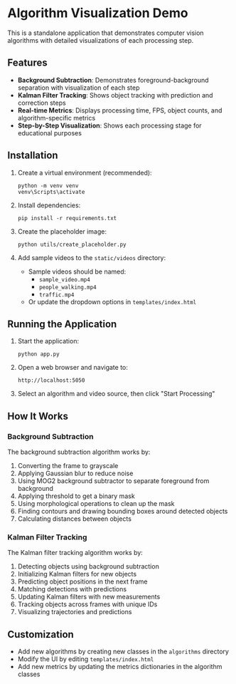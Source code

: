 # Algorithm Visualization Demo

This is a standalone application that demonstrates computer vision algorithms with detailed visualizations of each processing step.

## Features

- **Background Subtraction**: Demonstrates foreground-background separation with visualization of each step
- **Kalman Filter Tracking**: Shows object tracking with prediction and correction steps
- **Real-time Metrics**: Displays processing time, FPS, object counts, and algorithm-specific metrics
- **Step-by-Step Visualization**: Shows each processing stage for educational purposes

## Installation

1. Create a virtual environment (recommended):
   ```
   python -m venv venv
   venv\Scripts\activate
   ```

2. Install dependencies:
   ```
   pip install -r requirements.txt
   ```

3. Create the placeholder image:
   ```
   python utils/create_placeholder.py
   ```

4. Add sample videos to the `static/videos` directory:
   - Sample videos should be named:
     - `sample_video.mp4`
     - `people_walking.mp4`
     - `traffic.mp4`
   - Or update the dropdown options in `templates/index.html`

## Running the Application

1. Start the application:
   ```
   python app.py
   ```

2. Open a web browser and navigate to:
   ```
   http://localhost:5050
   ```

3. Select an algorithm and video source, then click "Start Processing"

## How It Works

### Background Subtraction

The background subtraction algorithm works by:
1. Converting the frame to grayscale
2. Applying Gaussian blur to reduce noise
3. Using MOG2 background subtractor to separate foreground from background
4. Applying threshold to get a binary mask
5. Using morphological operations to clean up the mask
6. Finding contours and drawing bounding boxes around detected objects
7. Calculating distances between objects

### Kalman Filter Tracking

The Kalman filter tracking algorithm works by:
1. Detecting objects using background subtraction
2. Initializing Kalman filters for new objects
3. Predicting object positions in the next frame
4. Matching detections with predictions
5. Updating Kalman filters with new measurements
6. Tracking objects across frames with unique IDs
7. Visualizing trajectories and predictions

## Customization

- Add new algorithms by creating new classes in the `algorithms` directory
- Modify the UI by editing `templates/index.html`
- Add new metrics by updating the metrics dictionaries in the algorithm classes
